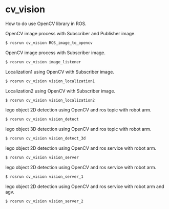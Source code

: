 # cv_vision
How to do use OpenCV library in ROS.

OpenCV image process with Subscriber and Publisher image.

``` bash
$ rosrun cv_vision ROS_image_to_opencv
```

OpenCV image process with Subscriber image.

``` bash
$ rosrun cv_vision image_listener
```

Localization1 using OpenCV with Subscriber image.

``` bash
$ rosrun cv_vision vision_localization1
```

Localization2 using OpenCV with Subscriber image.

``` bash
$ rosrun cv_vision vision_localization2
```

lego object 2D detection using OpenCV and ros topic with robot arm.

``` bash
$ rosrun cv_vision vision_detect
```


lego object 3D detection using OpenCV and ros topic with robot arm.

``` bash
$ rosrun cv_vision vision_detect_3d
```

lego object 2D detection using OpenCV and ros service with robot arm.

``` bash
$ rosrun cv_vision vision_server
```

lego object 2D detection using OpenCV and ros service with robot arm.

``` bash
$ rosrun cv_vision vision_server_1
```

lego object 2D detection using OpenCV and ros service with robot arm and agv.

``` bash
$ rosrun cv_vision vision_server_2
```
